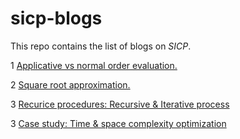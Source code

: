 # sicp-blogs

This repo contains the list of blogs on  *SICP*.

1 [Applicative vs normal order evaluation.](./ch1-blogs/applicative_vs_normal_order_evaluation.md)

2 [Square root approximation.](./ch1-blogs/square_root_approximation.md)

3 [Recurice procedures: Recursive & Iterative process](./ch1-blogs/recursive_iterative_process.md)

3 [Case study: Time & space complexity optimization](./ch1-blogs/case_study_complexity_optimization.md)
